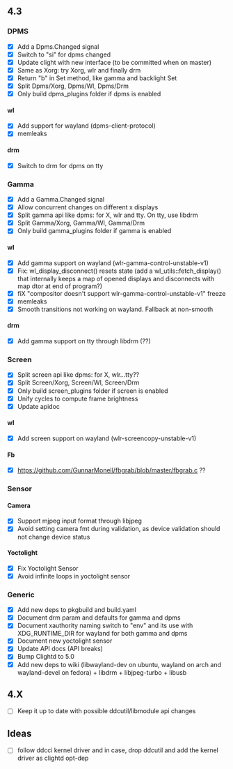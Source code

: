 ## 4.3

### DPMS
- [x] Add a Dpms.Changed signal
- [x] Switch to "si" for dpms changed
- [x] Update clight with new interface (to be committed when on master)
- [x] Same as Xorg: try Xorg, wlr and finally drm
- [x] Return "b" in Set method, like gamma and backlight Set
- [x] Split Dpms/Xorg, Dpms/Wl, Dpms/Drm
- [x] Only build dpms_plugins folder if dpms is enabled

#### wl
- [x] Add support for wayland (dpms-client-protocol)
- [x] memleaks

#### drm 
- [x] Switch to drm for dpms on tty

### Gamma
- [x] Add a Gamma.Changed signal
- [x] Allow concurrent changes on different x displays
- [x] Split gamma api like dpms: for X, wlr and tty. On tty, use libdrm
- [x] Split Gamma/Xorg, Gamma/Wl, Gamma/Drm
- [x] Only build gamma_plugins folder if gamma is enabled

#### wl
- [x] Add gamma support on wayland (wlr-gamma-control-unstable-v1)
- [x] Fix: wl_display_disconnect() resets state (add a wl_utils::fetch_display() that internally keeps a map of opened displays and disconnects with map dtor at end of program?)
- [x] fiX "compositor doesn't support wlr-gamma-control-unstable-v1" freeze
- [x] memleaks
- [x] Smooth transitions not working on wayland. Fallback at non-smooth

#### drm
- [x] Add gamma support on tty through libdrm (??)

### Screen
- [x] Split screen api like dpms: for X, wlr...tty??
- [x] Split Screen/Xorg, Screen/Wl, Screen/Drm
- [x] Only build screen_plugins folder if screen is enabled
- [x] Unify cycles to compute frame brightness
- [x] Update apidoc

#### wl
- [x] Add screen support on wayland (wlr-screencopy-unstable-v1)

#### Fb
- [x] https://github.com/GunnarMonell/fbgrab/blob/master/fbgrab.c ??

### Sensor

#### Camera
- [x] Support mjpeg input format through libjpeg
- [x] Avoid setting camera fmt during validation, as device validation should not change device status

#### Yoctolight
- [x] Fix Yoctolight Sensor
- [x] Avoid infinite loops in yoctolight sensor

### Generic
- [x] Add new deps to pkgbuild and build.yaml
- [x] Document drm param and defaults for gamma and dpms
- [x] Document xauthority naming switch to "env" and its use with XDG_RUNTIME_DIR for wayland for both gamma and dpms
- [x] Document new yoctolight sensor
- [x] Update API docs (API breaks)
- [x] Bump Clightd to 5.0
- [x] Add new deps to wiki (libwayland-dev on ubuntu, wayland on arch and wayland-devel on fedora) + libdrm + libjpeg-turbo + libusb

## 4.X
- [ ] Keep it up to date with possible ddcutil/libmodule api changes

## Ideas
- [ ] follow ddcci kernel driver and in case, drop ddcutil and add the kernel driver as clightd opt-dep
